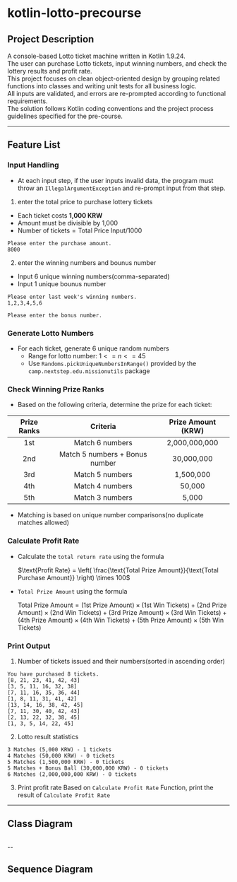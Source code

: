 # kotlin-lotto-precourse
## Project Description
A console-based Lotto ticket machine written in Kotlin 1.9.24.  
The user can purchase Lotto tickets, input winning numbers, and check the lottery results and profit rate.  
This project focuses on clean object-oriented design by grouping related functions into classes and writing unit tests for all business logic.  
All inputs are validated, and errors are re-prompted according to functional requirements.  
The solution follows Kotlin coding conventions and the project process guidelines specified for the pre-course.


---
## Feature List

### Input Handling
- At each input step, if the user inputs invalid data, 
the program must throw an `IllegalArgumentException` and re-prompt input from that step.

1. enter the total price to purchase lottery tickets
  - Each ticket costs **1,000 KRW**
  - Amount must be divisible by 1,000
  - $\text{Number  of  tickets} = \text{Total  Price  Input}/1000$
```
Please enter the purchase amount.
8000
```
2. enter the winning numbers and bounus number
  - Input 6 unique winning numbers(comma-separated)
  - Input 1 unique bounus number
```
Please enter last week's winning numbers.
1,2,3,4,5,6

Please enter the bonus number.
```


### Generate Lotto Numbers
- For each ticket, generate 6 unique random numbers
  - Range for lotto number: $1 <= n <= 45$
  - Use `Randoms.pickUniqueNumbersInRange()` provided by the `camp.nextstep.edu.missionutils` package
  

### Check Winning Prize Ranks
- Based on the following criteria, determine the prize for each ticket:
  
|Prize Ranks|Criteria|Prize Amount (KRW)|
|:--:|:--:|:--:|
|1st|Match 6 numbers|2,000,000,000|
|2nd|Match 5 numbers + Bonus number|30,000,000|
|3rd|Match 5 numbers|1,500,000|
|4th|Match 4 numbers|50,000|
|5th|Match 3 numbers|5,000|

- Matching is based on unique number comparisons(no duplicate matches allowed)


### Calculate Profit Rate
- Calculate the `total return rate` using the formula

  $\text{Profit Rate} = \left( \frac{\text{Total Prize Amount}}{\text{Total Purchase Amount}} \right) \times 100$
  
- `Total Prize Amount` using the formula
  
  $\text{Total Prize Amount} = (1\text{st Prize Amount}) \times (1\text{st Win Tickets}) + (2\text{nd Prize Amount}) \times (2\text{nd Win Tickets}) + (3\text{rd Prize Amount}) \times (3\text{rd Win Tickets}) + (4\text{th Prize Amount}) \times (4\text{th Win Tickets}) + (5\text{th Prize Amount}) \times (5\text{th Win Tickets})$

### Print Output
1. Number of tickets issued and their numbers(sorted in ascending order)
```
You have purchased 8 tickets.
[8, 21, 23, 41, 42, 43]
[3, 5, 11, 16, 32, 38]
[7, 11, 16, 35, 36, 44]
[1, 8, 11, 31, 41, 42]
[13, 14, 16, 38, 42, 45]
[7, 11, 30, 40, 42, 43]
[2, 13, 22, 32, 38, 45]
[1, 3, 5, 14, 22, 45]
```

2. Lotto result statistics
```
3 Matches (5,000 KRW) - 1 tickets
4 Matches (50,000 KRW) - 0 tickets
5 Matches (1,500,000 KRW) - 0 tickets
5 Matches + Bonus Ball (30,000,000 KRW) - 0 tickets
6 Matches (2,000,000,000 KRW) - 0 tickets
```

3. Print profit rate
Based on `Calculate Profit Rate` Function, print the result of `Calculate Profit Rate`

---
## Class Diagram

```mermaid

```
--
## Sequence Diagram

```mermaid

```
